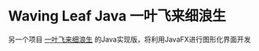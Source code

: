 # Waving Leaf Java 一叶飞来细浪生

另一个项目 [一叶飞来细浪生](https://github.com/Leaf-Oct/WavingLeaf) 的Java实现版，将利用JavaFX进行图形化界面开发